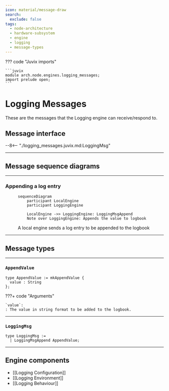 ```yaml
---
icon: material/message-draw
search:
  exclude: false
tags:
  - node-architecture
  - hardware-subsystem
  - engine
  - logging
  - message-types
---
```


??? code "Juvix imports"

    ```juvix
    module arch.node.engines.logging_messages;
    import prelude open;
    ```

# Logging Messages

These are the messages that the Logging engine can receive/respond to.

## Message interface

--8<-- "./logging_messages.juvix.md:LoggingMsg"

---

## Message sequence diagrams

---

### Appending a log entry

<!-- --8<-- [start:message-sequence-diagram] -->
<figure markdown="span">

```mermaid
sequenceDiagram
    participant LocalEngine
    participant LoggingEngine

    LocalEngine ->> LoggingEngine: LoggingMsgAppend
    Note over LoggingEngine: Appends the value to logbook
```

<figcaption markdown="span">
A local engine sends a log entry to be appended to the logbook
</figcaption>
</figure>
<!-- --8<-- [end:message-sequence-diagram] -->

---

## Message types

---

### `AppendValue`

<!-- --8<-- [start:AppendValue] -->
```juvix
type AppendValue := mkAppendValue {
  value : String
};
```
<!-- --8<-- [end:AppendValue] -->

???+ code "Arguments"

    `value`:
    : The value in string format to be added to the logbook.

---

### `LoggingMsg`

<!-- --8<-- [start:LoggingMsg] -->
```juvix
type LoggingMsg :=
  | LoggingMsgAppend AppendValue;
```
<!-- --8<-- [end:LoggingMsg] -->

---

## Engine components

- [[Logging Configuration]]
- [[Logging Environment]]
- [[Logging Behaviour]]

